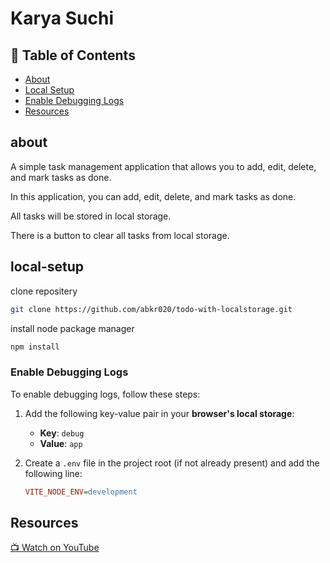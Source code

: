 # Karya Suchi

## 📌 Table of Contents  
- [About](#about)  
- [Local Setup](#local-setup)  
- [Enable Debugging Logs](#Enable-Debugging-Logs)  
- [Resources](#Resources)  

## about

A simple task management application that allows you to add, edit, delete, and mark tasks as done.

In this application, you can add, edit, delete, and mark tasks as done.

All tasks will be stored in local storage.

There is a button to clear all tasks from local storage.

## local-setup

clone repositery

```bash
git clone https://github.com/abkr020/todo-with-localstorage.git
```

install node package manager

```bash
npm install
```

### Enable Debugging Logs

To enable debugging logs, follow these steps:  

1. Add the following key-value pair in your **browser's local storage**:  

   - **Key**: `debug`  
   - **Value**: `app`  

2. Create a `.env` file in the project root (if not already present) and add the following line:  

   ```ini
   VITE_NODE_ENV=development


## Resources

[📺 Watch on YouTube](https://www.youtube.com/watch?v=FJDVKeh7RJI)
